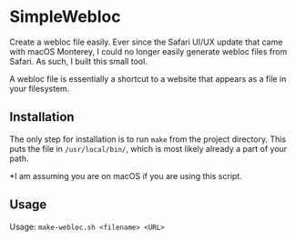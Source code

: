 # SimpleWebloc
Create a webloc file easily. Ever since the Safari UI/UX update that came with macOS Monterey, I could no longer easily generate webloc files from Safari. As such, I built this small tool.

A webloc file is essentially a shortcut to a website that appears as a file in your filesystem.

## Installation
The only step for installation is to run `make` from the project directory. This puts the file in `/usr/local/bin/`, which is most likely already a part of your path.

*I am assuming you are on macOS if you are using this script.

## Usage
Usage: `make-webloc.sh <filename> <URL>`